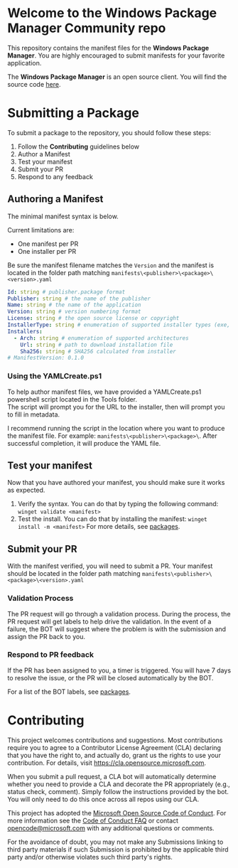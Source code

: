 # Welcome to the Windows Package Manager Community repo
This repository contains the manifest files for the **Windows Package Manager**.  You are highly encouraged to submit manifests for your favorite application.

The **Windows Package Manager** is an open source client.  You will find the source code [here](https://github.com/microsoft/winget-cli).

# Submitting a Package
To submit a package to the repository, you should follow these steps:
1) Follow the **Contributing** guidelines below
2) Author a Manifest
3) Test your manifest
4) Submit your PR
5) Respond to any feedback

## Authoring a Manifest

The minimal manifest syntax is below.

Current limitations are:
* One manifest per PR
* One installer per PR

Be sure the manifest filename matches the `Version` and the manifest is located in the folder path matching `manifests\<publisher>\<package>\<version>.yaml`

```yaml
Id: string # publisher.package format
Publisher: string # the name of the publisher
Name: string # the name of the application
Version: string # version numbering format
License: string # the open source license or copyright
InstallerType: string # enumeration of supported installer types (exe, msi, msix)
Installers:
  - Arch: string # enumeration of supported architectures
    Url: string # path to download installation file
    Sha256: string # SHA256 calculated from installer
# ManifestVersion: 0.1.0
```

### Using the YAMLCreate.ps1
To help author manifest files, we have provided a YAMLCreate.ps1 powershell script located in the Tools folder.  
The script will prompt you for the URL to the installer, then will prompt you to fill in metadata.

I recommend running the script in the location where you want to produce the manifest file.  For example: `manifests\<publisher>\<package>\`.  After successful completion, it will produce the YAML file.


## Test your manifest
Now that you have authored your manifest, you should make sure it works as expected.
1) Verify the syntax.  You can do that by typing the following command: `winget validate <manifest>`
2) Test the install.  You can do that by installing the manifest: `winget install -m <manifest>`
For more details, see [packages](https://docs.microsoft.com/windows/package-manager/package).

## Submit your PR
With the manifest verified, you will need to submit a PR.  Your manifest should be located in the folder path matching `manifests\<publisher>\<package>\<version>.yaml`

### Validation Process
The PR request will go through a validation process.  During the process, the PR request will get labels to help drive the validation.
In the event of a failure, the BOT will suggest where the problem is with the submission and assign the PR back to you.  

### Respond to PR feedback
If the PR has been assigned to you, a timer is triggered.  You will have 7 days to resolve the issue, or the PR will be closed automatically by the BOT.  

For a list of the BOT labels, see [packages](https://docs.microsoft.com/windows/package-manager/package).

# Contributing

This project welcomes contributions and suggestions.  Most contributions require you to agree to a
Contributor License Agreement (CLA) declaring that you have the right to, and actually do, grant us
the rights to use your contribution. For details, visit https://cla.opensource.microsoft.com.

When you submit a pull request, a CLA bot will automatically determine whether you need to provide
a CLA and decorate the PR appropriately (e.g., status check, comment). Simply follow the instructions
provided by the bot. You will only need to do this once across all repos using our CLA.

This project has adopted the [Microsoft Open Source Code of Conduct](https://opensource.microsoft.com/codeofconduct/).
For more information see the [Code of Conduct FAQ](https://opensource.microsoft.com/codeofconduct/faq/) or
contact [opencode@microsoft.com](mailto:opencode@microsoft.com) with any additional questions or comments.

For the avoidance of doubt, you may not make any Submissions linking to third party materials if such 
Submission is prohibited by the applicable third party and/or otherwise violates such third party's rights.

